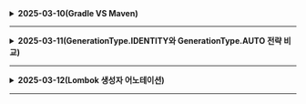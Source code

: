 <details>
  # 25.03.10 (월)
<summary><b>2025-03-10(Gradle VS Maven)</b></summary>

# Maven과 Gradle 개념 및 차이점

## Maven

### 개념
Maven은 Apache Software Foundation에서 개발한 Java 프로젝트 관리 및 빌드 도구. 주로 Java 개발에서 사용되며, 프로젝트의 빌드, 문서화, 의존성 관리, 보고서 생성 등을 지원.

Maven은 **Project Object Model (POM)**을 기반으로 하며, 프로젝트의 구조와 빌드 과정을 표준화합니다. POM은 XML 형식의 `pom.xml` 파일로 표현.

### 주요 기능
- **빌드 및 배포**: 프로젝트의 빌드, 테스트, 패키징, 배포를 자동화.
- **의존성 관리**: 프로젝트에 필요한 라이브러리를 자동으로 관리.
- **문서화**: 프로젝트 문서를 생성하고 관리.
- **플러그인 확장성**: 다양한 플러그인을 통해 기능 확장.

## Gradle

### 개념
Gradle은 Java, Kotlin, Groovy 등 다양한 언어로 개발된 빌드 자동화 도구입니다. Maven과 Apache Ant의 단점을 보완하여 개발.

Gradle은 Groovy나 Kotlin 기반의 **DSL(Domain Specific Language)**을 사용하여 빌드 스크립트를 작성합니다. 이는 XML보다 더 유연하고 표현력이 좋음.

### 주요 기능
- **INCREMENTAL BUILD**: 변경된 부분만 빌드하여 빌드 시간을 단축.
- **BUILD CACHE**: 이전 빌드 결과를 캐싱하여 빌드 속도를 향상시.
- **멀티 프로젝트 지원**: 복잡한 프로젝트 구조를 효율적으로 관리.
- **플러그인 확장성**: 다양한 플러그인을 통해 기능을 확장.

## Maven과 Gradle의 차이점

| **항목**               | **Maven**                          | **Gradle**                          |
|------------------------|------------------------------------|-------------------------------------|
| **빌드 스크립트 언어**  | XML 기반                           | Groovy, Kotlin 기반                |
| **유연성 및 커스터마이즈** | 표준화된 구조를 따르며 유연성이 적음 | 코드로 작성할 수 있어 유연성 높음   |
| **성능**               | 빌드 속도가 상대적으로 느림         | Incremental Build, Build Cache로 빠름 |
| **멀티 프로젝트 지원**  | 가능하지만 복잡함                  | 복잡한 구조도 쉽게 관리 가능       |
| **의존성 관리**         | 의존성 관리 가능, 제한적           | 더 유연하고 충돌 해결 기능 제공   |
| **커뮤니티 및 지원**    | 오랜 역사와 널리 사용됨             | Android 개발에서 주로 사용됨, 활발한 지원 |

## 결론
Maven은 표준화된 빌드 프로세스를 제공하며 안정적이고, Gradle은 유연성과 성능에서 강점.

</details>

---------------------------------------
<details>
  <summary><b>2025-03-11(GenerationType.IDENTITY와 GenerationType.AUTO 전략 비교)</b></summary>
# JPA의 GenerationType.IDENTITY와 GenerationType.AUTO 전략 비교

## GenerationType.AUTO

`GenerationType.AUTO`는 JPA가 데이터베이스의 종류와 방언(dialect)에 따라 가장 적합한 식별자 생성 전략을 자동으로 선택합니다.

### 작동 방식

- **MySQL**: 보통 `TABLE` 전략을 사용 (시퀀스 객체를 지원하지 않기 때문)
- **Oracle, PostgreSQL**: 주로 `SEQUENCE` 전략을 사용
- **H2**: 데이터베이스 모드에 따라 다름

### 시퀀스 테이블 생성 원인

MySQL에서는 시퀀스 객체를 지원하지 않기 때문에, Hibernate는 시퀀스를 시뮬레이션하기 위해 별도의 테이블(`diary_seq`)을 생성합니다. 이 테이블은 다음과 같은 역할을 합니다:

1. 각 엔티티 타입별로 다음 ID 값을 저장
2. ID를 획득하기 위해 추가 SELECT와 UPDATE 쿼리가 실행됨

```sql
sql
Copy
-- ID 획득 시 실행되는 쿼리 예시
SELECT next_val FROM diary_seq FOR UPDATE;
UPDATE diary_seq SET next_val = next_val + 1;

```

### 장점

- 데이터베이스 변경 시 코드 수정 없이 적합한 전략 사용 가능
- 데이터베이스 시스템에 독립적인 코드 작성 가능

### 단점

- MySQL에서는 추가 테이블 생성 및 추가 쿼리로 인한 성능 오버헤드
- 트랜잭션 내에서 새 ID를 얻기 위해 추가 쿼리 필요

## GenerationType.IDENTITY

`GenerationType.IDENTITY`는 데이터베이스의 자동 증가 컬럼을 사용합니다.

### 작동 방식

- MySQL의 `AUTO_INCREMENT`
- SQL Server의 `IDENTITY`
- PostgreSQL의 `SERIAL`

```sql
sql
Copy
CREATE TABLE Diary (
    diary_seq INT AUTO_INCREMENT PRIMARY KEY,
    ...
);

```

ID 생성은 완전히 데이터베이스에 위임되며, INSERT 실행 시 자동으로 값이 생성됩니다.

### 장점

- 별도의 테이블이나 시퀀스 객체가 필요 없음
- 단일 INSERT 쿼리로 처리됨 (추가 SELECT/UPDATE 없음)
- 구현이 단순하고 직관적임

### 단점

- JDBC 드라이버가 `getGeneratedKeys()` 메서드를 지원해야 함
- ID 값은 실제 INSERT 후에만 사용 가능 (영속성 컨텍스트 이슈)
- 일괄 처리(batch insert) 최적화가 어려움

## 핵심 차이점

1. **테이블 생성**:
    - `AUTO`: MySQL에서 시퀀스 테이블(`diary_seq`) 생성
    - `IDENTITY`: 별도 테이블 없음, 테이블 컬럼 자체에 AUTO_INCREMENT 적용
2. **ID 생성 시점**:
    - `AUTO`: 엔티티가 영속화되는 시점 (EntityManager.persist() 호출 시)
    - `IDENTITY`: 데이터베이스에 INSERT 쿼리가 실행된 후
3. **쿼리 실행**:
    - `AUTO`: ID 획득을 위한 별도 SELECT/UPDATE + INSERT 쿼리
    - `IDENTITY`: INSERT 쿼리만 실행
4. **성능**:
    - `AUTO`: 추가 쿼리로 인한 오버헤드 발생
    - `IDENTITY`: 단일 쿼리로 효율적, 다만 일괄 처리에서는 비효율적
5. **휴대성**:
    - `AUTO`: 다양한 DB 환경에서 쉽게 코드 이식 가능
    - `IDENTITY`: 특정 DB 기능에 의존
</details>

---------------------------------------
<details>
  <summary><b>2025-03-12(Lombok 생성자 어노테이션)</b></summary>

  

</details>

---------------------------------------
